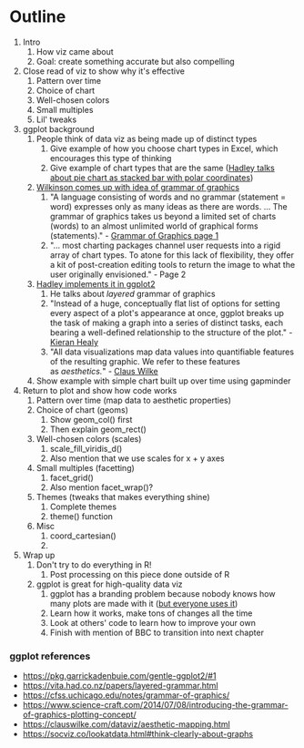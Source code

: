 # Outline

1.  Intro
    1.  How viz came about
    2.  Goal: create something accurate but also compelling
2.  Close read of viz to show why it's effective
    1.  Pattern over time
    2.  Choice of chart
    3.  Well-chosen colors
    4.  Small multiples
    5.  Lil' tweaks
3.  ggplot background
    1.  People think of data viz as being made up of distinct types
        1.  Give example of how you choose chart types in Excel, which encourages this type of thinking
        2.  Give example of chart types that are the same ([Hadley talks about pie chart as stacked bar with polar coordinates](https://qz.com/1007328/all-hail-ggplot2-the-code-powering-all-those-excellent-charts-is-10-years-old/))
    2.  [Wilkinson comes up with idea of grammar of graphics](https://www.tandfonline.com/doi/full/10.1080/09332480.2022.2066422)
        1.  "A language consisting of words and no grammar (statement = word) expresses only as many ideas as there are words. ... The grammar of graphics takes us beyond a limited set of charts (words) to an almost unlimited world of graphical forms (statements)." - [Grammar of Graphics page 1](https://www.google.com/books/edition/The_Grammar_of_Graphics/NRyGnjeNKJIC?hl=en&gbpv=1&dq=grammar+of+graphics&printsec=frontcover)
        2.  "... most charting packages channel user requests into a rigid array of chart types. To atone for this lack of flexibility, they offer a kit of post-creation editing tools to return the image to what the user originally envisioned." - Page 2
    3.  [Hadley implements it in ggplot2](https://vita.had.co.nz/papers/layered-grammar.html)
        1.  He talks about *layered* grammar of graphics
        2.  "Instead of a huge, conceptually flat list of options for setting every aspect of a plot's appearance at once, ggplot breaks up the task of making a graph into a series of distinct tasks, each bearing a well-defined relationship to the structure of the plot." - [Kieran Healy](https://socviz.co/lookatdata.html#think-clearly-about-graphs)
        3.  "All data visualizations map data values into quantifiable features of the resulting graphic. We refer to these features as *aesthetics.*" - [Claus Wilke](https://clauswilke.com/dataviz/aesthetic-mapping.html)
    4.  Show example with simple chart built up over time using gapminder
4.  Return to plot and show how code works
    1.  Pattern over time (map data to aesthetic properties)
    2.  Choice of chart (geoms)
        1.  Show geom_col() first
        2.  Then explain geom_rect()
    3.  Well-chosen colors (scales)
        1.  scale_fill_viridis_d()
        2.  Also mention that we use scales for x + y axes
    4.  Small multiples (facetting)
        1.  facet_grid()
        2.  Also mention facet_wrap()?
    5.  Themes (tweaks that makes everything shine)
        1.  Complete themes
        2. theme() function
    6. Misc
        1. coord_cartesian()
        2. 
5.  Wrap up
    1.  Don't try to do everything in R!
        1.  Post processing on this piece done outside of R
    2.  ggplot is great for high-quality data viz
        1.  ggplot has a branding problem because nobody knows how many plots are made with it ([but everyone uses it](https://priceonomics.com/hadley-wickham-the-man-who-revolutionized-r/))
        2.  Learn how it works, make tons of changes all the time
        3.  Look at others' code to learn how to improve your own
        4.  Finish with mention of BBC to transition into next chapter

### ggplot references

-   <https://pkg.garrickadenbuie.com/gentle-ggplot2/#1>
-   <https://vita.had.co.nz/papers/layered-grammar.html>
-   <https://cfss.uchicago.edu/notes/grammar-of-graphics/>
-   <https://www.science-craft.com/2014/07/08/introducing-the-grammar-of-graphics-plotting-concept/>
-   <https://clauswilke.com/dataviz/aesthetic-mapping.html>
-   <https://socviz.co/lookatdata.html#think-clearly-about-graphs>
